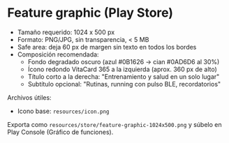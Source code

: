 # Feature graphic (Play Store)

- Tamaño requerido: 1024 x 500 px
- Formato: PNG/JPG, sin transparencia, < 5 MB
- Safe area: deja 60 px de margen sin texto en todos los bordes
- Composición recomendada:
  - Fondo degradado oscuro (azul #0B1626 → cian #0AD6D6 al 30%)
  - Ícono redondo VitaCard 365 a la izquierda (aprox. 360 px de alto)
  - Título corto a la derecha: "Entrenamiento y salud en un solo lugar"
  - Subtítulo opcional: "Rutinas, running con pulso BLE, recordatorios"

Archivos útiles:
- Icono base: `resources/icon.png`

Exporta como `resources/store/feature-graphic-1024x500.png` y súbelo en Play Console (Gráfico de funciones).
